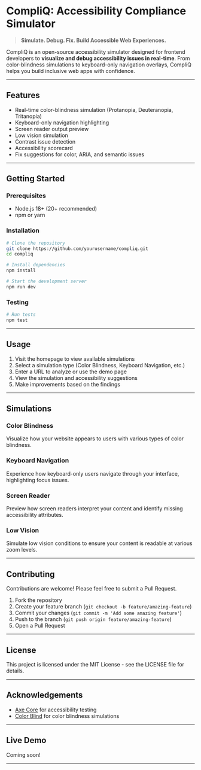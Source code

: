 # CompliQ: Accessibility Compliance Simulator

> **Simulate. Debug. Fix. Build Accessible Web Experiences.**

CompliQ is an open-source accessibility simulator designed for frontend developers to **visualize and debug accessibility issues in real-time**. From color-blindness simulations to keyboard-only navigation overlays, CompliQ helps you build inclusive web apps with confidence.

---

## Features

- Real-time color-blindness simulation (Protanopia, Deuteranopia, Tritanopia)
- Keyboard-only navigation highlighting
- Screen reader output preview
- Low vision simulation
- Contrast issue detection
- Accessibility scorecard
- Fix suggestions for color, ARIA, and semantic issues

---

## Getting Started

### Prerequisites

- Node.js 18+ (20+ recommended)
- npm or yarn

### Installation

```bash
# Clone the repository
git clone https://github.com/yourusername/compliq.git
cd compliq

# Install dependencies
npm install

# Start the development server
npm run dev
```

### Testing

```bash
# Run tests
npm test
```

---

## Usage

1. Visit the homepage to view available simulations
2. Select a simulation type (Color Blindness, Keyboard Navigation, etc.)
3. Enter a URL to analyze or use the demo page
4. View the simulation and accessibility suggestions
5. Make improvements based on the findings

---

## Simulations

### Color Blindness

Visualize how your website appears to users with various types of color blindness.

### Keyboard Navigation

Experience how keyboard-only users navigate through your interface, highlighting focus issues.

### Screen Reader

Preview how screen readers interpret your content and identify missing accessibility attributes.

### Low Vision

Simulate low vision conditions to ensure your content is readable at various zoom levels.

---

## Contributing

Contributions are welcome! Please feel free to submit a Pull Request.

1. Fork the repository
2. Create your feature branch (`git checkout -b feature/amazing-feature`)
3. Commit your changes (`git commit -m 'Add some amazing feature'`)
4. Push to the branch (`git push origin feature/amazing-feature`)
5. Open a Pull Request

---

## License

This project is licensed under the MIT License - see the LICENSE file for details.

---

## Acknowledgements

- [Axe Core](https://github.com/dequelabs/axe-core) for accessibility testing
- [Color Blind](https://github.com/skratchdot/color-blind) for color blindness simulations

---

## Live Demo

Coming soon!

---
